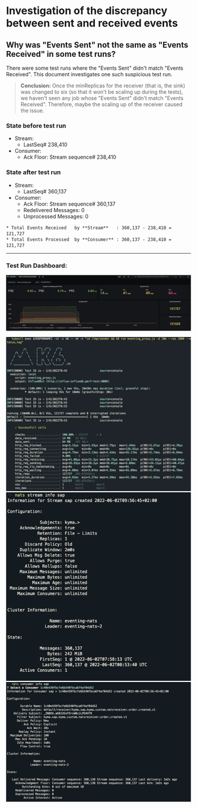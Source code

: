# Investigation of the discrepancy between sent and received events

## Why was "Events Sent" not the same as "Events Received" in some test runs?

There were some test runs where the "Events Sent" didn't match "Events Received". This document investigates one such suspicious test run.

> **Conclusion:** Once the minReplicas for the receiver (that is, the sink) was changed to six (so that it won't be scaling up during the tests), we haven't seen any job whose "Events Sent" didn't match "Events Received". Therefore, maybe the scaling up of the receiver caused the issue.

### State before test run
- Stream: 
  - LastSeq# 238,410
- Consumer: 
  - Ack Floor: Stream sequence# 238,410

### State after test run
- Stream: 
  - LastSeq# 360,137
- Consumer: 
  - Ack Floor: Stream sequence# 360,137
  - Redelivered Messages: 0
  - Unprocessed Messages: 0

```
* Total Events Received   by **Stream**   : 360,137 - 238,410 = 121,727
* Total Events Processed  by **Consumer** : 360,137 - 238,410 = 121,727
```
---

### Test Run Dashboard:

![](assets/1000_loss1.png "")

![](assets/1000+loss3run.png "")
![](assets/loss_1000_stream.png "")
![](assets/loss_1000_consumer.png "")

